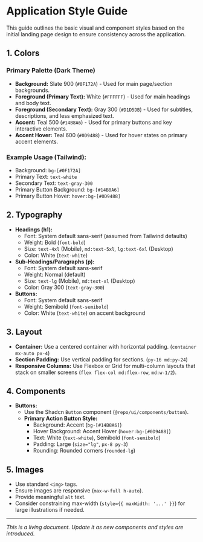 # Application Style Guide

This guide outlines the basic visual and component styles based on the initial landing page design to ensure consistency across the application.

## 1. Colors

### Primary Palette (Dark Theme)

-   **Background:** Slate 900 (`#0F172A`) - Used for main page/section backgrounds.
-   **Foreground (Primary Text):** White (`#FFFFFF`) - Used for main headings and body text.
-   **Foreground (Secondary Text):** Gray 300 (`#D1D5DB`) - Used for subtitles, descriptions, and less emphasized text.
-   **Accent:** Teal 500 (`#14B8A6`) - Used for primary buttons and key interactive elements.
-   **Accent Hover:** Teal 600 (`#0D9488`) - Used for hover states on primary accent elements.

### Example Usage (Tailwind):

-   Background: `bg-[#0F172A]`
-   Primary Text: `text-white`
-   Secondary Text: `text-gray-300`
-   Primary Button Background: `bg-[#14B8A6]`
-   Primary Button Hover: `hover:bg-[#0D9488]`

## 2. Typography

-   **Headings (h1):**
    -   Font: System default sans-serif (assumed from Tailwind defaults)
    -   Weight: Bold (`font-bold`)
    -   Size: `text-4xl` (Mobile), `md:text-5xl`, `lg:text-6xl` (Desktop)
    -   Color: White (`text-white`)
-   **Sub-Headings/Paragraphs (p):**
    -   Font: System default sans-serif
    -   Weight: Normal (default)
    -   Size: `text-lg` (Mobile), `md:text-xl` (Desktop)
    -   Color: Gray 300 (`text-gray-300`)
-   **Buttons:**
    -   Font: System default sans-serif
    -   Weight: Semibold (`font-semibold`)
    -   Color: White (`text-white`) on accent background

## 3. Layout

-   **Container:** Use a centered container with horizontal padding. (`container mx-auto px-4`)
-   **Section Padding:** Use vertical padding for sections. (`py-16 md:py-24`)
-   **Responsive Columns:** Use Flexbox or Grid for multi-column layouts that stack on smaller screens (`flex flex-col md:flex-row`, `md:w-1/2`).

## 4. Components

-   **Buttons:**
    -   Use the Shadcn `Button` component (`@repo/ui/components/button`).
    -   **Primary Action Button Style:**
        -   Background: Accent (`bg-[#14B8A6]`)
        -   Hover Background: Accent Hover (`hover:bg-[#0D9488]`)
        -   Text: White (`text-white`), Semibold (`font-semibold`)
        -   Padding: Large (`size="lg"`, `px-8 py-3`)
        -   Rounding: Rounded corners (`rounded-lg`)

## 5. Images

-   Use standard `<img>` tags.
-   Ensure images are responsive (`max-w-full h-auto`).
-   Provide meaningful `alt` text.
-   Consider constraining max-width (`style={{ maxWidth: '...' }}`) for large illustrations if needed.

---

*This is a living document. Update it as new components and styles are introduced.* 